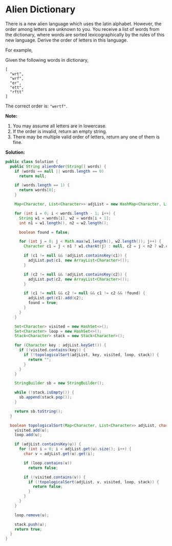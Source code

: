 # Alien Dictionary

There is a new alien language which uses the latin alphabet. However, the order among letters are unknown to you. You receive a list of words from the dictionary, where words are sorted lexicographically by the rules of this new language. Derive the order of letters in this language.

For example,

Given the following words in dictionary,
```
[
  "wrt",
  "wrf",
  "er",
  "ett",
  "rftt"
]
```
The correct order is: `"wertf"`.

**Note:**

1. You may assume all letters are in lowercase.
2. If the order is invalid, return an empty string.
3. There may be multiple valid order of letters, return any one of them is fine.

**Solution:**
```java
public class Solution {
  public String alienOrder(String[] words) {
    if (words == null || words.length == 0)
      return null;

    if (words.length == 1) {
      return words[0];
    }

    Map<Character, List<Character>> adjList = new HashMap<Character, List<Character>>();

    for (int i = 0; i < words.length - 1; i++) {
      String w1 = words[i], w2 = words[i + 1];
      int n1 = w1.length(), n2 = w2.length();

      boolean found = false;

      for (int j = 0; j < Math.max(w1.length(), w2.length()); j++) {
        Character c1 = j < n1 ? w1.charAt(j) : null, c2 = j < n2 ? w2.charAt(j) : null;

        if (c1 != null && !adjList.containsKey(c1)) {
          adjList.put(c1, new ArrayList<Character>());
        }

        if (c2 != null && !adjList.containsKey(c2)) {
          adjList.put(c2, new ArrayList<Character>());
        }

        if (c1 != null && c2 != null && c1 != c2 && !found) {
          adjList.get(c1).add(c2);
          found = true;
        }
      }
    }

    Set<Character> visited = new HashSet<>();
    Set<Character> loop = new HashSet<>();
    Stack<Character> stack = new Stack<Character>();

    for (Character key : adjList.keySet()) {
      if (!visited.contains(key)) {
        if (!topologicalSort(adjList, key, visited, loop, stack)) {
          return "";
        }
      }
    }

    StringBuilder sb = new StringBuilder();

    while (!stack.isEmpty()) {
      sb.append(stack.pop());
    }

    return sb.toString();
  }

  boolean topologicalSort(Map<Character, List<Character>> adjList, char u, Set<Character> visited, Set<Character> loop, Stack<Character> stack) {
    visited.add(u);
    loop.add(u);

    if (adjList.containsKey(u)) {
      for (int i = 0; i < adjList.get(u).size(); i++) {
        char v = adjList.get(u).get(i);

        if (loop.contains(v))
          return false;

        if (!visited.contains(v)) {
          if (!topologicalSort(adjList, v, visited, loop, stack)) {
            return false;
          }
        }
      }
    }

    loop.remove(u);

    stack.push(u);
    return true;
  }
}
```